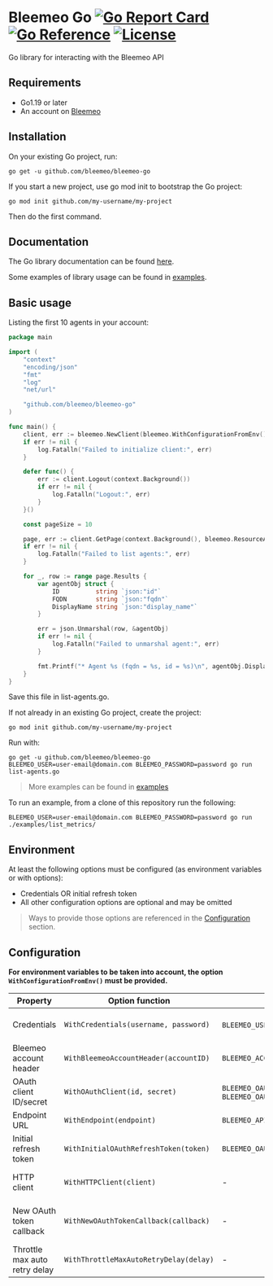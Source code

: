 # Bleemeo Go [![Go Report Card](https://goreportcard.com/badge/github.com/bleemeo/bleemeo-go)](https://goreportcard.com/report/github.com/bleemeo/bleemeo-go) [![Go Reference](https://pkg.go.dev/badge/github.com/bleemeo/bleemeo-go.svg)](https://pkg.go.dev/github.com/bleemeo/bleemeo-go) [![License](https://img.shields.io/badge/license-Apache%202.0-blue.svg)](https://github.com/bleemeo/bleemeo-go/blob/main/LICENSE)

Go library for interacting with the Bleemeo API

## Requirements

- Go1.19 or later
- An account on [Bleemeo](https://bleemeo.com/)

## Installation

On your existing Go project, run:

```
go get -u github.com/bleemeo/bleemeo-go
```

If you start a new project, use go mod init to bootstrap the Go project:

```
go mod init github.com/my-username/my-project
```

Then do the first command.

## Documentation

The Go library documentation can be found [here](https://pkg.go.dev/github.com/bleemeo/bleemeo-go).

Some examples of library usage can be found in [examples](./examples).

## Basic usage

Listing the first 10 agents in your account:

```go
package main

import (
	"context"
	"encoding/json"
	"fmt"
	"log"
	"net/url"

	"github.com/bleemeo/bleemeo-go"
)

func main() {
	client, err := bleemeo.NewClient(bleemeo.WithConfigurationFromEnv())
	if err != nil {
		log.Fatalln("Failed to initialize client:", err)
	}

	defer func() {
		err := client.Logout(context.Background())
		if err != nil {
			log.Fatalln("Logout:", err)
		}
	}()

	const pageSize = 10

	page, err := client.GetPage(context.Background(), bleemeo.ResourceAgent, 1, pageSize, url.Values{"active": {"true"}})
	if err != nil {
		log.Fatalln("Failed to list agents:", err)
	}

	for _, row := range page.Results {
		var agentObj struct {
			ID          string `json:"id"`
			FQDN        string `json:"fqdn"`
			DisplayName string `json:"display_name"`
		}

		err = json.Unmarshal(row, &agentObj)
		if err != nil {
			log.Fatalln("Failed to unmarshal agent:", err)
		}

		fmt.Printf("* Agent %s (fqdn = %s, id = %s)\n", agentObj.DisplayName, agentObj.FQDN, agentObj.ID)
	}
}
```

Save this file in list-agents.go.

If not already in an existing Go project, create the project:

```
go mod init github.com/my-username/my-project
```

Run with:

```
go get -u github.com/bleemeo/bleemeo-go
BLEEMEO_USER=user-email@domain.com BLEEMEO_PASSWORD=password go run list-agents.go
```

> More examples can be found in [examples](./examples)

To run an example, from a clone of this repository run the following:

```
BLEEMEO_USER=user-email@domain.com BLEEMEO_PASSWORD=password go run ./examples/list_metrics/
```

## Environment

At least the following options must be configured (as environment variables or with options):

- Credentials OR initial refresh token
- All other configuration options are optional and may be omitted

> Ways to provide those options are referenced in the [Configuration](#configuration) section.

## Configuration

**For environment variables to be taken into account, the option `WithConfigurationFromEnv()` must be provided.**

| Property                      | Option function                        | Env variable(s)                                           | Default values                                                                                   |
|-------------------------------|----------------------------------------|-----------------------------------------------------------|--------------------------------------------------------------------------------------------------|
| Credentials                   | `WithCredentials(username, password)`  | `BLEEMEO_USER` & `BLEEMEO_PASSWORD`                       | None. This option is required (unless initial refresh token is used)                             |
| Bleemeo account header        | `WithBleemeoAccountHeader(accountID)`  | `BLEEMEO_ACCOUNT_ID`                                      | The first account associated with used credentials.                                              |
| OAuth client ID/secret        | `WithOAuthClient(id, secret)`          | `BLEEMEO_OAUTH_CLIENT_ID` & `BLEEMEO_OAUTH_CLIENT_SECRET` | The default SDK OAuth client ID                                                                  |
| Endpoint URL                  | `WithEndpoint(endpoint)`               | `BLEEMEO_API_URL`                                         | `https://api.bleemeo.com`                                                                        |
| Initial refresh token         | `WithInitialOAuthRefreshToken(token)`  | `BLEEMEO_OAUTH_INITIAL_REFRESH_TOKEN`                     | None. This is an alternative to username & password credentials.                                 |
| HTTP client                   | `WithHTTPClient(client)`               | -                                                         | None. This option allow to customize behavior of the HTTP client.                                |
| New OAuth token callback      | `WithNewOAuthTokenCallback(callback)`  | -                                                         | None. This option allow to get access to refresh token, useful for initial refresh token option. |
| Throttle max auto retry delay | `WithThrottleMaxAutoRetryDelay(delay)` | -                                                         | 1 minute.                                                                                        |

